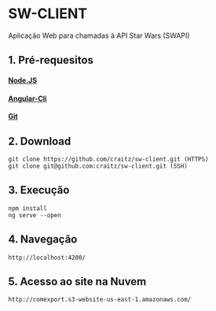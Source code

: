 # SW-CLIENT
Aplicação Web para chamadas à API Star Wars (SWAPI)

## 1. Pré-requesitos
#### [Node.JS](https://nodejs.org/)
#### [Angular-Cli](https://angular.io)
#### [Git](https://git-scm.com/downloads)

## 2. Download
    git clone https://github.com/craitz/sw-client.git (HTTPS)
    git clone git@github.com:craitz/sw-client.git (SSH)

## 3. Execução
    npm install
    ng serve --open

## 4. Navegação
    http://localhost:4200/

## 5. Acesso ao site na Nuvem
    http://comexport.s3-website-us-east-1.amazonaws.com/    
